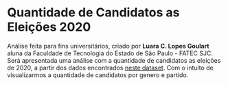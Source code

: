# Quantidade de Candidatos as Eleições 2020
Análise feita para fins universitários, criado por **Luara C. Lopes Goulart** aluna da Faculdade de Tecnologia do Estado de São Paulo - FATEC SJC. Será apresentada uma análise com a quantidade de candidatos as eleições de 2020, a partir dos dados encontrados [neste dataset](https://www.tse.jus.br/eleicoes/estatisticas/repositorio-de-dados-eleitorais-1/repositorio-de-dados-eleitorais). Com o intuito de visualizarmos a quantidade de candidatos por genero e partido.